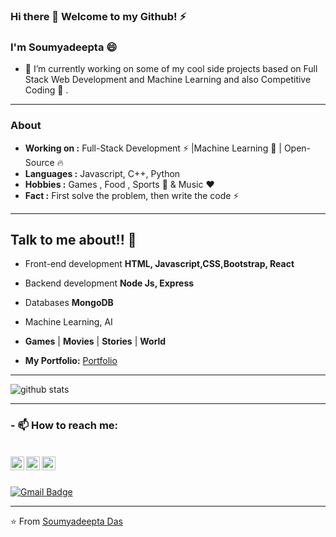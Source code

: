 ### Hi there 👋 Welcome to my Github! ⚡
### I'm Soumyadeepta :smile:


- 🔭 I’m currently working on some of my cool side projects based on Full Stack Web Development and Machine Learning and also Competitive Coding :wrench: .

---------------------------------------------------------------------------------------------------------------------------------------------------------------------------------
### About

-  **Working on :** Full-Stack Development :zap: |Machine Learning :brain: | Open-Source :fire:	
-  **Languages :** Javascript, C++, Python
-  **Hobbies :** Games , Food , Sports :badminton: & Music :heart:
-  **Fact :** First solve the problem, then write the code ⚡ 

---------------------------------------------------------------------------------------------------------------------------------------------------------------------------------

## Talk to me about!! 💬

-  Front-end development **HTML, Javascript,CSS,Bootstrap, React**
-  Backend development  **Node Js, Express**
-  Databases **MongoDB**
-  Machine Learning, AI
-  **Games** | **Movies** | **Stories** | **World**


- **My Portfolio:** [Portfolio](https://soumyadeepta-das.glitch.me/)
---------------------------------------------------------------------------------------------------------------------------------------------------------------------------------

![github stats](https://github-readme-stats.vercel.app/api?username=soumyadeeptadas&show_icons=true)

---------------------------------------------------------------------------------------------------------------------------------------------------------------------------------
### - 📫 How to reach me:
<br>
<a href="https://www.linkedin.com/in/soumyadeepta-das/">
  <img align="left" alt="Linkdein" width="22px" src="https://cdn.jsdelivr.net/npm/simple-icons@v3/icons/linkedin.svg" />
</a>

<a href="https://github.com/soumyadeeptadas">
  <img align="left" alt="Github" width="22px" src="https://cdn.jsdelivr.net/npm/simple-icons@v3/icons/github.svg" />
</a>

<a href="https://codepen.io/soumyadeepta_das">
  <img align="left" alt="Codepen" width="22px" src="https://cdn.jsdelivr.net/npm/simple-icons@v3/icons/codepen.svg" />
</a>
<br>
<br>

[![Gmail Badge](https://img.shields.io/badge/-sdpta1998@gmail.com-c14438?style=flat-square&logo=Gmail&logoColor=white&link=mailto:sdpta1998@gmail.com)](mailto:sdpta1998@gmail.com)


---------------------------------------------------------------------------------------------------------------------------------------------------------------------------------


⭐️ From [Soumyadeepta Das](https://github.com/soumyadeeptadas)



<!--
**soumyadeeptadas/soumyadeeptadas** is a ✨ _special_ ✨ repository because its `README.md` (this file) appears on your GitHub profile.

Here are some ideas to get you started:

- 🔭 I’m currently working on ...
- 🌱 I’m currently learning ...
- 👯 I’m looking to collaborate on ...
- 🤔 I’m looking for help with ...
- 💬 Ask me about ...
- 📫 How to reach me: ...
- 😄 Pronouns: ...
- ⚡ Fun fact: ...
-->


